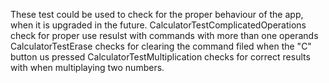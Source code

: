 These test could be used to check for the proper behaviour of the app, when it is upgraded in the future.
CalculatorTestComplicatedOperations check for  proper use resulst with commands with more than one operands
CalculatorTestErase checks for clearing the command filed when the "C" button us pressed
CalculatorTestMultiplication checks for correct results with when multiplaying two numbers.
